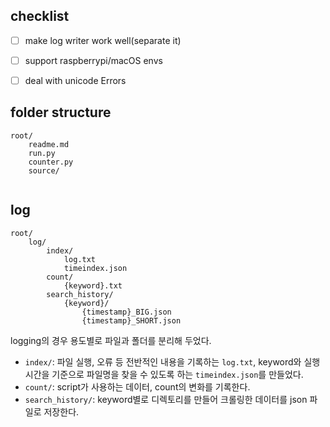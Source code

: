 ## checklist 

- [ ] make log writer work well(separate it)
- [ ] support raspberrypi/macOS envs
- [ ] deal with unicode Errors


## folder structure

```
root/
    readme.md
    run.py
    counter.py
    source/
        
```


## log

```
root/
    log/
        index/
            log.txt
            timeindex.json
        count/
            {keyword}.txt
        search_history/
            {keyword}/
                {timestamp}_BIG.json
                {timestamp}_SHORT.json
```

logging의 경우 용도별로 파일과 폴더를 분리해 두었다.

- `index/`: 파일 실행, 오류 등 전반적인 내용을 기록하는 `log.txt`, keyword와 실행 시간을 기준으로 파일명을 찾을 수 있도록 하는 `timeindex.json`를 만들었다.
- `count/`: script가 사용하는 데이터, count의 변화를 기록한다.
- `search_history/`: keyword별로 디렉토리를 만들어 크롤링한 데이터를 json 파일로 저장한다.